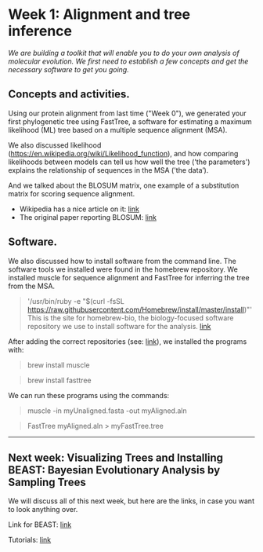 # Week 1: Alignment and tree inference

_We are building a toolkit that will enable you to do your own analysis of molecular evolution. We first need to establish a few concepts and get the necessary software to get you going._

## Concepts and activities.

Using our protein alignment from last time ("Week 0"), we generated your first phylogenetic tree using FastTree, a software for estimating a maximum likelihood (ML) tree based on a multiple sequence alignment (MSA). 

We also discussed likelihood (https://en.wikipedia.org/wiki/Likelihood_function), and how comparing likelihoods between models can tell us how well the tree ('the parameters') explains the relationship of sequences in the MSA ('the data’).

And we talked about the BLOSUM matrix, one example of a substitution matrix for scoring sequence alignment. 
 * Wikipedia has a nice article on it: [link](https://en.wikipedia.org/wiki/BLOSUM)
 * The original paper reporting BLOSUM: [link](https://www.ncbi.nlm.nih.gov/pmc/articles/PMC50453/)
 
## Software.

We also discussed how to install software from the command line. The software tools we installed were found in the homebrew repository. We installed muscle for sequence alignment and FastTree for inferring the tree from the MSA. 
> '/usr/bin/ruby -e "$(curl -fsSL https://raw.githubusercontent.com/Homebrew/install/master/install)"'
This is the site for homebrew-bio, the biology-focused software repository we use to install software for the analysis.
[link](https://github.com/brewsci/homebrew-bio)

After adding the correct repositories (see: [link](https://github.com/brewsci/homebrew-bio)), we installed the programs with:
>  brew install muscle

>  brew install fasttree

We can run these programs using the commands:

>  muscle -in myUnaligned.fasta -out myAligned.aln

>  FastTree myAligned.aln > myFastTree.tree

---

## Next week: Visualizing Trees and Installing BEAST: Bayesian Evolutionary Analysis by Sampling Trees

We will discuss all of this next week, but here are the links, in case you want to look anything over. 

Link for BEAST: [link](http://beast.community/install_on_mac)

Tutorials: [link](http://beast.community/first_tutorial)
